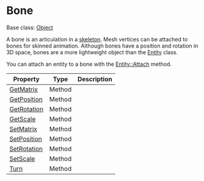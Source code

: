 # Bone

Base class: [Object](Object.md)

A bone is an articulation in a [skeleton](Skeleton.md). Mesh vertices can be attached to bones for skinned animation. Although bones have a position and rotation in 3D space, bones are a more lightweight object than the [Entity](Entity.md) class.

You can attach an entity to a bone with the [Entity::Attach](Entity_Attach.md) method.

| Property | Type | Description |
|---|---|---|
| [GetMatrix](Bone_GetMatrix.md) | Method | |
| [GetPosition](Bone_GetPosition.md) | Method | |
| [GetRotation](Bone_GetRotation.md) | Method | |
| [GetScale](Bone_GetScale.md) | Method | |
| [SetMatrix](Bone_SetMatrix.md) | Method | |
| [SetPosition](Bone_SetPosition.md) | Method | |
| [SetRotation](Bone_SetRotation.md) | Method | |
| [SetScale](Bone_SetScale.md) | Method | |
| [Turn](Bone_Turn.md) | Method | |
